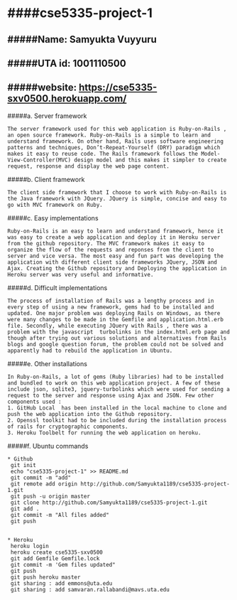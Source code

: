 ####cse5335-project-1
=====================
#####Name: Samyukta Vuyyuru
----------------------
#####UTA id: 1001110500
---------------------
#####website: https://cse5335-sxv0500.herokuapp.com/
--------------------------------------------------------

#####a.  Server framework

    The server framework used for this web application is Ruby-on-Rails , an open source framework. Ruby-on-Rails is a simple to learn and understand framework. On other hand, Rails uses software engineering patterns and techniques, Don’t-Repeat-Yourself (DRY) paradigm which makes it easy to reuse code. The Rails framework follows the Model-View-Controller(MVC) design model and this makes it simpler to create request, response and display the web page content.


#####b.  Client framework

    The client side framework that I choose to work with Ruby-on-Rails is the Java framework with JQuery. JQuery is simple, concise and easy to go with MVC framework on Ruby.


#####c.  Easy implementations

    Ruby-on-Rails is an easy to learn and understand framework, hence it was easy to create a web application and deploy it in Heroku server from the github repository. The MVC framework makes it easy to organize the flow of the requests and reponses from the client to server and vice versa. The most easy and fun part was developing the application with different client side frameworks JQuery, JSON and Ajax. Creating the Github repository and Deploying the application in Heroku server was very useful and informative.

 
#####d. Difficult implementations

    The process of installation of Rails was a lengthy process and in every step of using a new framework, gems had to be installed and updated. One major problem was deploying Rails on Windows, as there were many changes to be made in the Gemfile and application.html.erb file. Secondly, while executing JQuery with Rails , there was a problem with the javascript  turbolinks in the index.html.erb page and though after trying out various solutions and alternatives from Rails blogs and google question forum, the problem could not be solved and apparently had to rebuild the application in Ubuntu.

 
#####e.  Other installations

    In Ruby-on-Rails, a lot of gems (Ruby libraries) had to be installed and bundled to work on this web application project. A few of these include json, sqlite3, jquery-turbolinks which were used for sending a request to the server and response using Ajax and JSON. Few other components used :
    1. GitHub Local  has been installed in the local machine to clone and push the web application into the Github repository.
    2. Openssl toolkit had to be included during the installation process of rails for cryptographic components.
    3. Heroku Toolbelt for running the web application on heroku.

#####f. Ubuntu commands

    * Github
     git init
     echo "cse5335-project-1" >> README.md
     git commit -m "add"
     git remote add origin http://github.com/Samyukta1189/cse5335-project-1.git
     git push -u origin master
     git clone http://github.com/Samyukta1189/cse5335-project-1.git
     git add .
     git commit -m "All files added"
     git push


    * Heroku
     heroku login
     heroku create cse5335-sxv0500
     git add Gemfile Gemfile.lock
     git commit -m 'Gem files updated"
     git push
     git push heroku master
     git sharing : add emmons@uta.edu
     git sharing : add samvaran.rallabandi@mavs.uta.edu
   
  


